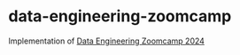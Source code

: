# data-engineering-zoomcamp

Implementation of [Data Engineering Zoomcamp 2024](https://github.com/DataTalksClub/data-engineering-zoomcamp)